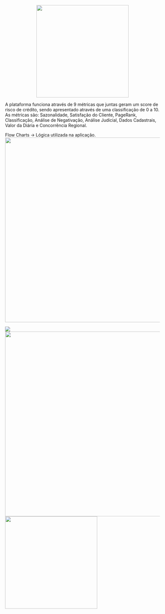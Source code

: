 <center>
  <img src="https://i.imgur.com/rgR1cYS.png" width="300px"> 
</center>

A plataforma funciona através de 9 métricas que juntas geram um score de risco de crédito, sendo apresentado através de uma classificação de 0 a 10.
As métricas são: Sazonalidade, Satisfação do Cliente, PageRank, Classificação, Análise de Negativação, Análise Judicial, Dados Cadastrais, Valor da Diária e Concorrência Regional.

Flow Charts -> Lógica utilizada na aplicação.<br>
<img src="https://i.imgur.com/sh0rZsv.jpg" width="600px">

<img src="https://i.imgur.com/ESYEYjp.jpg">

<img src="https://i.imgur.com/FlpWg4P.png" width="600px">


<img src="https://i.imgur.com/W88E9l6.png" width="300px">
